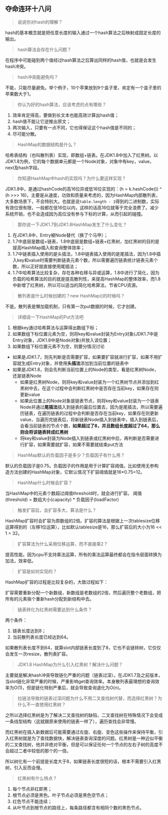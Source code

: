 ## 夺命连环十八问

> 说说你对hash的理解？

hash的基本概念就是把任意长度的输入通过一个hash算法之后映射成固定长度的输出。

> hash算法会存在什么问题？

在程序中可能碰到两个值经过hash算法之后算出同样的hash值，也就是会发生hash冲突。

> hash冲突能避免吗？

不能，只能尽量避免。举个例子，10个苹果放到9个盒子里，肯定有一个盒子里的苹果数大于1。

> 你认为好的hash算法，应该考虑的点有哪些？

1. 效率肯定得高，要做到长文本也能高效计算出hash值；
2. hash值不能让它逆推出原文；
3. 两次输入，只要有一点不同，它也得保证这个hash值是不同的；
4. 尽可能分散。

> HashMap的数据结构是什么？

哈希表结构（也叫散列表）实现，即数组+链表。在JDK1.8中加入了红黑树。以JDK1.8为例，它的每个数据单元都是一个Node对象，对象中有key，value，next及hash字段。

> 你知道HashMap中hash的实现吗？为什么要这样实现？

JDK1.8中，是通过hashCode的高16位异或低16位实现的：(h = k.hashCode()) ^ (h >>> 16)，主要是从速度，功效和质量来考虑的，因为HashMap内部散列表，大多数场景下，不会特别大。也就是说`table.length - 1`得到的二进制数，实际有效位很有限，一般都在低16位以内，这样的话高16位就等于完全浪费了。减少系统开销，也不会造成因为高位没有参与下标的计算，从而引起的碰撞。

> 那你说一下JDK1.7到JDK1.8HashMap发生了什么变化？

1. 在JDK1.8中，Entry被Node替代（换了个马甲）；
2. 1.7中底层是数组+链表，1.8中底层是数组+链表+红黑树，加红黑树的目的是提高HashMap插入和查询整体效率；
3. 1.7中链表插入使用的是头插法，1.8中链表插入使用的是尾插法，因为1.8中插入key和value时需要判断链表元素个数，所以需要遍历链表统计链表元素个数，所以正好就直接使用尾插法；
4. 1.7中哈希算法比较复杂，存在各种右移与异或运算，1.8中进行了简化，因为负载的哈希算法的目的就是提高散列性，来提高HashMap的整体效率，而1.8中新增了红黑树，所以可以适当的简化哈希算法，节省CPU资源。

> 散列表是什么时候创建的？new HashMap()的时候吗？

不是。散列表是懒加载机制，只有第一次put数据的时候，它才创建。

> 详细说一下HashMap的Put方法吧

1. 根据key通过哈希算法与运算得出数组下标；
2. 如果数组下标位置元素为空，则将key和value封装为Entry对象(JDK1.7中是Entry对象，JDK1.8中是Node对象)并放入该位置；
3. 如果数组下标位置元素不为空，则要分情况讨论

- 如果是JDK1.7，则先判断是否需要扩容，如果要扩容就进行扩容，如果不用扩容就生成Entry对象，并使用**头插法**添加到当前位置的链表中
- 如果是JDK1.8，则会先判断当前位置上的Node的类型，看是红黑树Node，还是链表Node
  - 如果是红黑树Node，则将key和value封装为一个红黑树节点并添加到红黑树中去，在这个过程中会判断红黑树中是否存在当前key，如果存在则更新value
  - 如果此位置上的Node对象是链表节点，则将key和value封装为一个链表Node并通过**尾插法**插入到链表的最后位置去，因为是尾插法，所以需要遍历链表，在遍历链表的过程中会判断是否存在当前key，如果存在则更新value，当遍历完链表后，将新链表Node插入到链表中，插入到链表后，会看当前链表的节点个数，**如果超过了8，并且数组长度超过了64，那么则会将该链表转成红黑树**
  - 将key和value封装为Node插入到链表或红黑树中后，再判断是否需要进行扩容，如果需要就扩容，如果不需要就结束put方法

> HashMap默认的负载因子是多少？负载因子有什么用？

默认的负载因子是0.75。负载因子的作用是用于计算扩容阈值。比如使用无参构造方法创建的HashMap对象，它默认情况下扩容阈值就是16*0.75=12。

> HashMap什么时候会扩容？

当HashMap中的元素个数超过阈值threshold时，就会进行扩容。
阈值(threshold) = 数组大小(capacity) * 负载因子(loadFactor)

> 触发扩容后，会扩容多大，算法是什么？

HashMap扩容时会扩容为原数组的2倍。扩容的算法是根据上一次tablesize位移运算得到的（左移1位运算），比如默认tablesize是16，那么扩容后的大小为16 << 1 = 32。

> 扩容算法为什么采用位移运算，而不直接乘2？

提高性能。因为cpu不支持乘法运算，所有的乘法运算最终都会在指令层面转换为加法，效率低。

> 扩容是如何实现的？

HashMap扩容的过程是比较复杂的，大致过程如下：

扩容需要重新分配一个新数组，新数组是老数组的2倍，然后遍历整个老数组，把所有的元素挨个重新hash分配到新结构中去。

> 链表转化为红黑树需要达到什么条件？

两个条件：
1. 链表长度达到8；
2. 当前散列表长度已经达到64。

如果散列表长度不到64，就算slot内部链表长度到了8，它也不会链转树，它仅仅会发生一次resize，散列表扩容。

> JDK1.8 HashMap为什么引入红黑树？解决什么问题？

主要就是解决hash冲突导致链化严重的问题（链表过深）。在JDK1.7及之前版本，当slot链化非常严重的时候，严重影响get查询效率。本身散列表最理想的查询效率为O(1)，但是链化特别严重后，就会导致查询退化为O(n)。

> 拉链法导致的链表过深问题为什么不用二叉查找树代替，而选择红黑树？为什么不一直使用红黑树？

之所以选择红黑树是为了解决二叉查找树的缺陷，二叉查找树在特殊情况下会变成一条线型结构（这就跟原来使用的链表一样了），遍历查找会非常慢。

而红黑树在插入新数据后可能需要通过左旋、右旋、变色这些操作来保持平衡，引入红黑树就是为了查找数据快，解决链表查询深度的问题。红黑树是一种近似平衡的二叉查找树，他并非绝对平衡，但是可以保证任何一个节点的左右子树的高度不会超过二者中较低的那个的一倍。

所以树化有一个前提是长度大于8，如果链表长度很短的话，根本不需要引入红黑树，引入反而会慢。

> 红黑树有什么特点？

1. 每个节点非红即黑；
2. 根节点必须是黑色。叶子节点必须是黑色空节点；
3. 红色节点不能连续；
4. 从叶节点到根节点的路径上，每条路径都含有相同个数的黑色节点。


